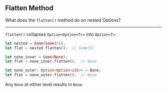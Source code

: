 ## Flatten Method

What does the `flatten()` method do on nested Options?

---

`flatten()` collapses `Option<Option<T>>` into `Option<T>`:

```rust
let nested = Some(Some(5));
let flat = nested.flatten();  // Some(5)

let none_inner = Some(None);
let flat = none_inner.flatten();  // None

let none_outer: Option<Option<i32>> = None;
let flat = none_outer.flatten();  // None
```

Any `None` at either level results in `None`.

